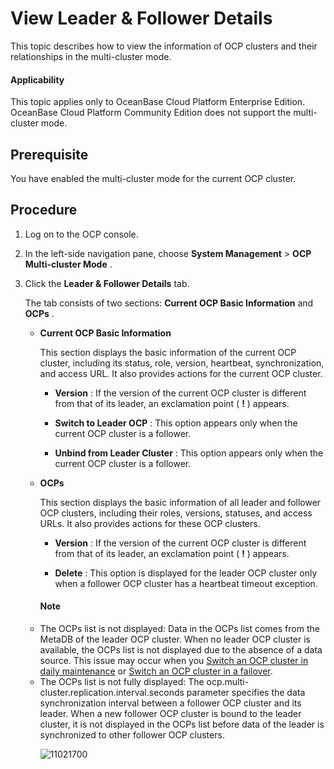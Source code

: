 View Leader \& Follower Details
===============================================

This topic describes how to view the information of OCP clusters and their relationships in the multi-cluster mode.

<main id="notice" type='notice'>
<h4>Applicability</h4>
<p>This topic applies only to OceanBase Cloud Platform Enterprise Edition. OceanBase Cloud Platform Community Edition does not support the multi-cluster mode. </p>
</main>

Prerequisite
---------------------------------

You have enabled the multi-cluster mode for the current OCP cluster.

Procedure
------------------------------

1. Log on to the OCP console.

2. In the left-side navigation pane, choose **System Management** \> **OCP Multi-cluster Mode** .

3. Click the **Leader \& Follower Details** tab.

   The tab consists of two sections: **Current OCP Basic Information** and **OCPs** .
   * **Current OCP Basic Information**

     This section displays the basic information of the current OCP cluster, including its status, role, version, heartbeat, synchronization, and access URL. It also provides actions for the current OCP cluster.
     * **Version** : If the version of the current OCP cluster is different from that of its leader, an exclamation point ( **!** ) appears.

     * **Switch to Leader OCP** : This option appears only when the current OCP cluster is a follower.

     * **Unbind from Leader Cluster** : This option appears only when the current OCP cluster is a follower.

   * **OCPs**

     This section displays the basic information of all leader and follower OCP clusters, including their roles, versions, statuses, and access URLs. It also provides actions for these OCP clusters.
     * **Version** : If the version of the current OCP cluster is different from that of its leader, an exclamation point ( **!** ) appears.

     * **Delete** : This option is displayed for the leader OCP cluster only when a follower OCP cluster has a heartbeat timeout exception.

     <main id="notice" type='explain'>
     <h4>Note</h4>
     <p><li>The OCPs list is not displayed: Data in the OCPs list comes from the MetaDB of the leader OCP cluster. When no leader OCP cluster is available, the OCPs list is not displayed due to the absence of a data source. This issue may occur when you <a href="500.switch-an-ocp-cluster-in-daily-maintenance.md">Switch an OCP cluster in daily maintenance</a> or <a href="600.switch-an-ocp-cluster-in-a-failover.md">Switch an OCP cluster in a failover</a>.</li><li>The OCPs list is not fully displayed: The ocp.multi-cluster.replication.interval.seconds parameter specifies the data synchronization interval between a follower OCP cluster and its leader. When a new follower OCP cluster is bound to the leader cluster, it is not displayed in the OCPs list before data of the leader is synchronized to other follower OCP clusters.</li></p>
     </main>

     ![11021700](https://help-static-aliyun-doc.aliyuncs.com/assets/img/en-US/8134306461/p346914.png)
